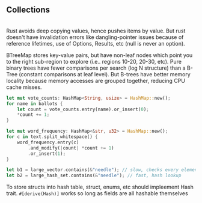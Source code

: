 ## Collections
<br>Rust avoids deep copying values, hence pushes items by value. But rust doesn't have invalidation errors like dangling-pointer issues because of reference lifetimes, use of Options, Results, etc (null is never an option).

BTreeMap stores key-value pairs, but have non-leaf nodes which point you to the right sub-region to explore (i.e.. regions 10-20, 20-30, etc). Pure binary trees have fewer comparisons per search (log N structure) than a B-Tree (constant comparisons at leaf level). But B-trees have better memory locality because memory accesses are grouped together, reducing CPU cache misses.

```rust
let mut vote_counts: HashMap<String, usize> = HashMap::new();
for name in ballots {
    let count = vote_counts.entry(name).or_insert(0);
    *count += 1;
}
```
```rust
let mut word_frequency: HashMap<&str, u32> = HashMap::new();
for c in text.split_whitespace() {
    word_frequency.entry(c)
        .and_modify(|count| *count += 1)
        .or_insert(1);
}
```
```rust
let b1 = large_vector.contains(&"needle"); // slow, checks every element
let b2 = large_hash_set.contains(&"needle"); // fast, hash lookup
```
To store structs into hash table, struct, enums, etc should impleement Hash trait. `#[derive(Hash)]` works so long as fields are all hashable themselves